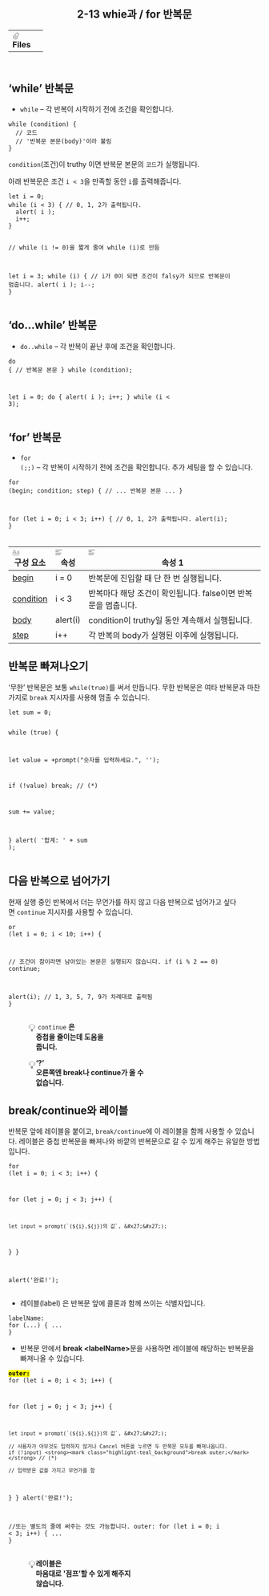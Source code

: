 <body><article id="89f8c2c4-8ab7-4b6b-ab85-2e886c5a393a" class="page sans"><header><h1 class="page-title">2-13 whie과 / for 반복문</h1><table class="properties"><tbody><tr class="property-row property-row-file"><th><span class="icon property-icon"><svg viewBox="0 0 14 14" style="width:14px;height:14px;display:block;fill:rgba(55, 53, 47, 0.4);flex-shrink:0;-webkit-backface-visibility:hidden" class="typesFile"><path d="M5.94578,14 C4.62416,14 3.38248,13.4963 2.44892,12.585 C1.514641,11.6736 1,10.4639 1,9.17405 C1.00086108,7.88562 1.514641,6.67434 2.44892,5.76378 L7.45612,0.985988 C8.80142,-0.327216 11.1777,-0.332396 12.5354,0.992848 C13.9369,2.36163 13.9369,4.58722 12.5354,5.95418 L8.03046,10.2414 C7.16278,11.0877 5.73682,11.0894 4.86024,10.2345 C3.98394,9.37789 3.98394,7.98769 4.86024,7.1327 L6.60422,5.4317 L7.87576,6.67196 L6.13177,8.37297 C6.01668,8.48539 6.00003,8.61545 6.00003,8.68335 C6.00003,8.75083 6.01668,8.88103 6.13177,8.99429 C6.36197,9.21689 6.53749,9.21689 6.76768,8.99429 L11.2707,4.70622 C11.9645,4.03016 11.9645,2.91757 11.2638,2.23311 C10.5843,1.57007 9.40045,1.57007 8.72077,2.23311 L3.71342,7.0109 C3.12602,7.58406 2.79837,8.35435 2.79837,9.17405 C2.79837,9.99459 3.12602,10.7654 3.72045,11.3446 C4.90947,12.5062 6.98195,12.5062 8.17096,11.3446 L10.41911,9.15165 L11.6906,10.3919 L9.4425,12.585 C8.50808,13.4963 7.2664,14 5.94578,14 Z"></path></svg></span>Files</th><td></td></tr></tbody></table></header><div class="page-body"><h2 id="589e493b-9420-47f1-a70e-fed4c9ab7962" class="">‘while’ 반복문</h2><ul id="674f7791-48c5-4416-9901-ff7c30b7785e" class="bulleted-list"><li><code>while</code> – 각 반복이 시작하기 전에 조건을 확인합니다.</li></ul><pre id="7d3f856c-2894-4c34-a00f-2db1de648b00" class="code code-wrap"><code>while (condition) {
  // 코드
  // &#x27;반복문 본문(body)&#x27;이라 불림
}</code></pre><p id="52c4a885-e56b-41fc-9b26-7d98104daca4" class=""><code>condition</code>(조건)이 truthy 이면 반복문 본문의 <code>코드</code>가 실행됩니다.</p><p id="41070ff0-09d1-451f-b675-994a663b829c" class="">아래 반복문은 조건 <code>i &lt; 3</code>을 만족할 동안 <code>i</code>를 출력해줍니다.</p><pre id="cc639c9c-edac-4229-8fc6-b852a3eb3c34" class="code code-wrap"><code>let i = 0;
while (i &lt; 3) { // 0, 1, 2가 출력됩니다.
  alert( i );
  i++;
}

// while (i != 0)을 짧게 줄여 while (i)로 만듬

let i = 3;
while (i) { // i가 0이 되면 조건이 falsy가 되므로 반복문이 멈춥니다.
  alert( i );
  i--;
}</code></pre><h2 id="aecc4b56-e019-4ac7-9081-686a818faaea" class="">‘do…while’ 반복문</h2><ul id="5d6dd7cd-f380-436a-92fc-50b938f167b1" class="bulleted-list"><li><code>do..while</code> – 각 반복이 끝난 후에 조건을 확인합니다.</li></ul><pre id="a5019f1e-1308-48ee-b171-a766314df02e" class="code code-wrap"><code>do {
  // 반복문 본문
} while (condition);

let i = 0;
do {
  alert( i );
  i++;
} while (i &lt; 3);</code></pre><h2 id="d824770a-94b4-46dc-8bc8-5178826b4194" class="">‘for’ 반복문</h2><ul id="96fcb615-1f0b-48e1-97f1-b1da59671055" class="bulleted-list"><li><code>for (;;)</code> – 각 반복이 시작하기 전에 조건을 확인합니다. 추가 세팅을 할 수 있습니다.</li></ul><pre id="056c5569-6e8a-4785-8677-741b0c9b8ecb" class="code code-wrap"><code>for (begin; condition; step) {
  // ... 반복문 본문 ...
}

for (let i = 0; i &lt; 3; i++) { // 0, 1, 2가 출력됩니다.
  alert(i);
}</code></pre><p id="fdf2bc28-2c45-48aa-8b5a-fb3946bbab77" class="">
</p><div id="a39faff7-980e-40e7-a7d7-6dcb51bad905" class="collection-content"><h4 class="collection-title"></h4><table class="collection-content"><thead><tr><th><span class="icon property-icon"><svg viewBox="0 0 14 14" style="width:14px;height:14px;display:block;fill:rgba(55, 53, 47, 0.4);flex-shrink:0;-webkit-backface-visibility:hidden" class="typesTitle"><path d="M7.73943662,8.6971831 C7.77640845,8.7834507 7.81338028,8.8943662 7.81338028,9.00528169 C7.81338028,9.49823944 7.40669014,9.89260563 6.91373239,9.89260563 C6.53169014,9.89260563 6.19894366,9.64612676 6.08802817,9.30105634 L5.75528169,8.33978873 L2.05809859,8.33978873 L1.72535211,9.30105634 C1.61443662,9.64612676 1.2693662,9.89260563 0.887323944,9.89260563 C0.394366197,9.89260563 0,9.49823944 0,9.00528169 C0,8.8943662 0.0246478873,8.7834507 0.0616197183,8.6971831 L2.46478873,2.48591549 C2.68661972,1.90669014 3.24119718,1.5 3.90669014,1.5 C4.55985915,1.5 5.12676056,1.90669014 5.34859155,2.48591549 L7.73943662,8.6971831 Z M2.60035211,6.82394366 L5.21302817,6.82394366 L3.90669014,3.10211268 L2.60035211,6.82394366 Z M11.3996479,3.70598592 C12.7552817,3.70598592 14,4.24823944 14,5.96126761 L14,9.07922535 C14,9.52288732 13.6549296,9.89260563 13.2112676,9.89260563 C12.8169014,9.89260563 12.471831,9.59683099 12.4225352,9.19014085 C12.028169,9.6584507 11.3257042,9.95422535 10.5492958,9.95422535 C9.60035211,9.95422535 8.47887324,9.31338028 8.47887324,7.98239437 C8.47887324,6.58978873 9.60035211,6.08450704 10.5492958,6.08450704 C11.3380282,6.08450704 12.040493,6.33098592 12.4348592,6.81161972 L12.4348592,5.98591549 C12.4348592,5.38204225 11.9172535,4.98767606 11.1285211,4.98767606 C10.6602113,4.98767606 10.2411972,5.11091549 9.80985915,5.38204225 C9.72359155,5.43133803 9.61267606,5.46830986 9.50176056,5.46830986 C9.18133803,5.46830986 8.91021127,5.1971831 8.91021127,4.86443662 C8.91021127,4.64260563 9.0334507,4.44542254 9.19366197,4.34683099 C9.87147887,3.90316901 10.6232394,3.70598592 11.3996479,3.70598592 Z M11.1778169,8.8943662 C11.6830986,8.8943662 12.1760563,8.72183099 12.4348592,8.37676056 L12.4348592,7.63732394 C12.1760563,7.29225352 11.6830986,7.11971831 11.1778169,7.11971831 C10.5616197,7.11971831 10.056338,7.45246479 10.056338,8.0193662 C10.056338,8.57394366 10.5616197,8.8943662 11.1778169,8.8943662 Z M0.65625,11.125 L13.34375,11.125 C13.7061869,11.125 14,11.4188131 14,11.78125 C14,12.1436869 13.7061869,12.4375 13.34375,12.4375 L0.65625,12.4375 C0.293813133,12.4375 4.43857149e-17,12.1436869 0,11.78125 C-4.43857149e-17,11.4188131 0.293813133,11.125 0.65625,11.125 Z"></path></svg></span>구성 요소</th><th><span class="icon property-icon"><svg viewBox="0 0 14 14" style="width:14px;height:14px;display:block;fill:rgba(55, 53, 47, 0.4);flex-shrink:0;-webkit-backface-visibility:hidden" class="typesText"><path d="M7,4.56818 C7,4.29204 6.77614,4.06818 6.5,4.06818 L0.5,4.06818 C0.223858,4.06818 0,4.29204 0,4.56818 L0,5.61364 C0,5.88978 0.223858,6.11364 0.5,6.11364 L6.5,6.11364 C6.77614,6.11364 7,5.88978 7,5.61364 L7,4.56818 Z M0.5,1 C0.223858,1 0,1.223858 0,1.5 L0,2.54545 C0,2.8216 0.223858,3.04545 0.5,3.04545 L12.5,3.04545 C12.7761,3.04545 13,2.8216 13,2.54545 L13,1.5 C13,1.223858 12.7761,1 12.5,1 L0.5,1 Z M0,8.68182 C0,8.95796 0.223858,9.18182 0.5,9.18182 L11.5,9.18182 C11.7761,9.18182 12,8.95796 12,8.68182 L12,7.63636 C12,7.36022 11.7761,7.13636 11.5,7.13636 L0.5,7.13636 C0.223858,7.13636 0,7.36022 0,7.63636 L0,8.68182 Z M0,11.75 C0,12.0261 0.223858,12.25 0.5,12.25 L9.5,12.25 C9.77614,12.25 10,12.0261 10,11.75 L10,10.70455 C10,10.4284 9.77614,10.20455 9.5,10.20455 L0.5,10.20455 C0.223858,10.20455 0,10.4284 0,10.70455 L0,11.75 Z"></path></svg></span>속성</th><th><span class="icon property-icon"><svg viewBox="0 0 14 14" style="width:14px;height:14px;display:block;fill:rgba(55, 53, 47, 0.4);flex-shrink:0;-webkit-backface-visibility:hidden" class="typesText"><path d="M7,4.56818 C7,4.29204 6.77614,4.06818 6.5,4.06818 L0.5,4.06818 C0.223858,4.06818 0,4.29204 0,4.56818 L0,5.61364 C0,5.88978 0.223858,6.11364 0.5,6.11364 L6.5,6.11364 C6.77614,6.11364 7,5.88978 7,5.61364 L7,4.56818 Z M0.5,1 C0.223858,1 0,1.223858 0,1.5 L0,2.54545 C0,2.8216 0.223858,3.04545 0.5,3.04545 L12.5,3.04545 C12.7761,3.04545 13,2.8216 13,2.54545 L13,1.5 C13,1.223858 12.7761,1 12.5,1 L0.5,1 Z M0,8.68182 C0,8.95796 0.223858,9.18182 0.5,9.18182 L11.5,9.18182 C11.7761,9.18182 12,8.95796 12,8.68182 L12,7.63636 C12,7.36022 11.7761,7.13636 11.5,7.13636 L0.5,7.13636 C0.223858,7.13636 0,7.36022 0,7.63636 L0,8.68182 Z M0,11.75 C0,12.0261 0.223858,12.25 0.5,12.25 L9.5,12.25 C9.77614,12.25 10,12.0261 10,11.75 L10,10.70455 C10,10.4284 9.77614,10.20455 9.5,10.20455 L0.5,10.20455 C0.223858,10.20455 0,10.4284 0,10.70455 L0,11.75 Z"></path></svg></span>속성 1</th></tr></thead><tbody><tr id="c29375e3-913b-47ee-ba94-d3108fbc4619"><td class="cell-title"><a href="2-13%20whie%E1%84%80%E1%85%AA%20for%20%E1%84%87%E1%85%A1%E1%86%AB%E1%84%87%E1%85%A9%E1%86%A8%E1%84%86%E1%85%AE%E1%86%AB%2089f8c2c48ab74b6bab852e886c5a393a/%E1%84%8C%E1%85%A6%E1%84%86%E1%85%A9%E1%86%A8%20%E1%84%8B%E1%85%A5%E1%86%B9%E1%84%82%E1%85%B3%E1%86%AB%20%E1%84%83%E1%85%A6%E1%84%8B%E1%85%B5%E1%84%90%E1%85%A5%E1%84%87%E1%85%A6%E1%84%8B%E1%85%B5%E1%84%89%E1%85%B3%20a39faff7980e40e7a7d76dcb51bad905/begin%20c29375e3913b47eeba94d3108fbc4619.html">begin</a></td><td class="cell-&gt;!)~">i = 0</td><td class="cell-v\L/">반복문에 진입할 때 단 한 번 실행됩니다.</td></tr><tr id="56683b79-6dfa-4791-934b-65eee53aba37"><td class="cell-title"><a href="2-13%20whie%E1%84%80%E1%85%AA%20for%20%E1%84%87%E1%85%A1%E1%86%AB%E1%84%87%E1%85%A9%E1%86%A8%E1%84%86%E1%85%AE%E1%86%AB%2089f8c2c48ab74b6bab852e886c5a393a/%E1%84%8C%E1%85%A6%E1%84%86%E1%85%A9%E1%86%A8%20%E1%84%8B%E1%85%A5%E1%86%B9%E1%84%82%E1%85%B3%E1%86%AB%20%E1%84%83%E1%85%A6%E1%84%8B%E1%85%B5%E1%84%90%E1%85%A5%E1%84%87%E1%85%A6%E1%84%8B%E1%85%B5%E1%84%89%E1%85%B3%20a39faff7980e40e7a7d76dcb51bad905/condition%2056683b796dfa4791934b65eee53aba37.html">condition</a></td><td class="cell-&gt;!)~">i &lt; 3</td><td class="cell-v\L/">반복마다 해당 조건이 확인됩니다. false이면 반복문을 멈춥니다.</td></tr><tr id="ecf0eab1-e81a-4b3a-8e12-7b9f055962d9"><td class="cell-title"><a href="2-13%20whie%E1%84%80%E1%85%AA%20for%20%E1%84%87%E1%85%A1%E1%86%AB%E1%84%87%E1%85%A9%E1%86%A8%E1%84%86%E1%85%AE%E1%86%AB%2089f8c2c48ab74b6bab852e886c5a393a/%E1%84%8C%E1%85%A6%E1%84%86%E1%85%A9%E1%86%A8%20%E1%84%8B%E1%85%A5%E1%86%B9%E1%84%82%E1%85%B3%E1%86%AB%20%E1%84%83%E1%85%A6%E1%84%8B%E1%85%B5%E1%84%90%E1%85%A5%E1%84%87%E1%85%A6%E1%84%8B%E1%85%B5%E1%84%89%E1%85%B3%20a39faff7980e40e7a7d76dcb51bad905/body%20ecf0eab1e81a4b3a8e127b9f055962d9.html">body</a></td><td class="cell-&gt;!)~">alert(i)</td><td class="cell-v\L/">condition이 truthy일 동안 계속해서 실행됩니다.</td></tr><tr id="1a247e2d-9dca-4029-b729-8127b2e7f52d"><td class="cell-title"><a href="2-13%20whie%E1%84%80%E1%85%AA%20for%20%E1%84%87%E1%85%A1%E1%86%AB%E1%84%87%E1%85%A9%E1%86%A8%E1%84%86%E1%85%AE%E1%86%AB%2089f8c2c48ab74b6bab852e886c5a393a/%E1%84%8C%E1%85%A6%E1%84%86%E1%85%A9%E1%86%A8%20%E1%84%8B%E1%85%A5%E1%86%B9%E1%84%82%E1%85%B3%E1%86%AB%20%E1%84%83%E1%85%A6%E1%84%8B%E1%85%B5%E1%84%90%E1%85%A5%E1%84%87%E1%85%A6%E1%84%8B%E1%85%B5%E1%84%89%E1%85%B3%20a39faff7980e40e7a7d76dcb51bad905/step%201a247e2d9dca4029b7298127b2e7f52d.html">step</a></td><td class="cell-&gt;!)~">i++</td><td class="cell-v\L/">각 반복의 body가 실행된 이후에 실행됩니다.</td></tr></tbody></table></div><h2 id="87e84875-a559-4903-b8a0-4d1fc823df46" class="">반복문 빠져나오기</h2><p id="ff6fab09-d142-49c5-a153-6ba9d606dab9" class="">‘무한’ 반복문은 보통 <code>while(true)</code>를 써서 만듭니다. 무한 반복문은 여타 반복문과 마찬가지로 <code>break</code> 지시자를 사용해 멈출 수 있습니다.</p><pre id="9078d26b-3c92-47f5-a96f-e507b77c9bad" class="code code-wrap"><code>let sum = 0;

while (true) {

  let value = +prompt(&quot;숫자를 입력하세요.&quot;, &#x27;&#x27;);

  if (!value) break; // (*)

  sum += value;

}
alert( &#x27;합계: &#x27; + sum );</code></pre><h2 id="323491bb-903a-4926-ae2a-f4c3014430f4" class="">다음 반복으로 넘어가기</h2><p id="730390bd-ada0-47ae-9752-ac8d10ef28ff" class="">현재 실행 중인 반복에서 더는 무언가를 하지 않고 다음 반복으로 넘어가고 싶다면 <code>continue</code> 지시자를 사용할 수 있습니다.</p><pre id="c6bda9b0-56ba-49e3-88e5-6b15b7607770" class="code code-wrap"><code>or (let i = 0; i &lt; 10; i++) {

  // 조건이 참이라면 남아있는 본문은 실행되지 않습니다.
  if (i % 2 == 0) continue;

  alert(i); // 1, 3, 5, 7, 9가 차례대로 출력됨
}</code></pre><figure class="block-color-gray_background callout" style="white-space:pre-wrap;display:flex" id="c0e66fe6-3cb8-4dda-9a0e-907e0a25207c"><div style="font-size:1.5em"><span class="icon">💡</span></div><div style="width:100%"> <code>continue</code> <strong>은 중첩을 줄이는데 도움을 줍니다.</strong></div></figure><figure class="block-color-gray_background callout" style="white-space:pre-wrap;display:flex" id="09743e11-d68d-49de-b389-b3fbd6721593"><div style="font-size:1.5em"><span class="icon">💡</span></div><div style="width:100%"><strong>‘?’ 오른쪽엔 break나 continue가 올 수 없습니다.</strong></div></figure><h2 id="3702fbc9-a127-4cbe-adc6-745f6e3808bd" class="">break/continue와 레이블</h2><p id="01359467-58ee-49f4-aa65-818807f73dce" class="">반복문 앞에 레이블을 붙이고, <code>break/continue</code>에 이 레이블을 함께 사용할 수 있습니다. 레이블은 중첩 반복문을 빠져나와 바깥의 반복문으로 갈 수 있게 해주는 유일한 방법입니다.</p><pre id="763295a9-8b10-4b73-bca5-be571cd61dc6" class="code code-wrap"><code>for (let i = 0; i &lt; 3; i++) {

  for (let j = 0; j &lt; 3; j++) {

    let input = prompt(`(${i},${j})의 값`, &#x27;&#x27;);

  }
}

alert(&#x27;완료!&#x27;);</code></pre><ul id="9380f94f-b8e1-47e2-bd3c-94cc5cf3c05b" class="bulleted-list"><li>레이블(label) 은 반복문 앞에 콜론과 함께 쓰이는 식별자입니다.</li></ul><pre id="6c4f40cb-9529-439b-bcda-628ebee16156" class="code code-wrap"><code>labelName: for (...) {
  ...
}</code></pre><ul id="8c73a8f9-3213-4953-8e98-2493e93f19ba" class="bulleted-list"><li>반복문 안에서 <strong>break &lt;labelName&gt;</strong>문을 사용하면 레이블에 해당하는 반복문을 빠져나올 수 있습니다.</li></ul><pre id="e6bb769e-66af-447b-bf39-41914c4d97bd" class="code code-wrap"><code><mark class="highlight-teal_background"><strong>outer:</strong></mark> for (let i = 0; i &lt; 3; i++) {

  for (let j = 0; j &lt; 3; j++) {

    let input = prompt(`(${i},${j})의 값`, &#x27;&#x27;);

    // 사용자가 아무것도 입력하지 않거나 Cancel 버튼을 누르면 두 반복문 모두를 빠져나옵니다.
    if (!input) <strong><mark class="highlight-teal_background">break outer;</mark></strong> // (*)

    // 입력받은 값을 가지고 무언가를 함
  }
}
alert(&#x27;완료!&#x27;);

//또는 별도의 줄에 써주는 것도 가능합니다.
outer:
for (let i = 0; i &lt; 3; i++) { ... }</code></pre><figure class="block-color-gray_background callout" style="white-space:pre-wrap;display:flex" id="2b689e5e-16f3-41df-abf7-49913df35ea6"><div style="font-size:1.5em"><span class="icon">💡</span></div><div style="width:100%"><strong>레이블은 마음대로 &#x27;점프’할 수 있게 해주지 않습니다.</strong></div></figure><p id="58fe3e9d-a473-47ee-ab71-bbfa46d03625" class="">
</p></div></article></body></html>